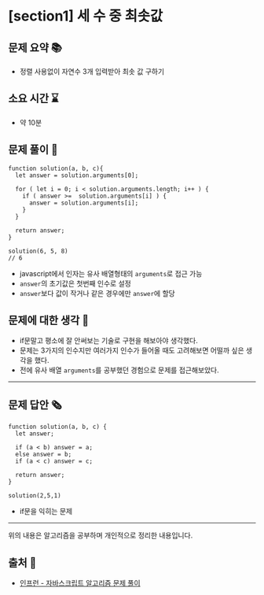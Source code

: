 # [section1] 세 수 중 최솟값
## 문제 요약 📚
- 정렬 사용없이 자연수 3개 입력받아 최솟 값 구하기

## 소요 시간 ⌛️
- 약 10분

## 문제 풀이 📝
```
function solution(a, b, c){
  let answer = solution.arguments[0];

  for ( let i = 0; i < solution.arguments.length; i++ ) {
    if ( answer >=  solution.arguments[i] ) {
      answer = solution.arguments[i];
    }
  }

  return answer;
}

solution(6, 5, 8)
// 6
```
- javascript에서 인자는 유사 배열형태의 `arguments`로 접근 가능
- `answer`의 초기값은 첫번째 인수로 설정
- `answer`보다 값이 작거나 같은 경우에만 `answer`에 할당

## 문제에 대한 생각 🧐
- if문말고 평소에 잘 안써보는 기술로 구현을 해보아야 생각했다.
- 문제는 3가지의 인수지만 여러가지 인수가 들어올 때도 고려해보면 어떨까 싶은 생각을 했다.
- 전에 유사 배열 `arguments`를 공부했던 경험으로 문제를 접근해보았다.

- - -
## 문제 답안 🗞
```
function solution(a, b, c) {
  let answer;

  if (a < b) answer = a;
  else answer = b;
  if (a < c) answer = c;

  return answer;
}

solution(2,5,1)
```
- if문을 익히는 문제

- - -
위의 내용은 알고리즘을 공부하며 개인적으로 정리한 내용입니다.
## 출처 📝
- [인프런 - 자바스크립트 알고리즘 문제 풀이](https://www.inflearn.com/course/%EC%9E%90%EB%B0%94%EC%8A%A4%ED%81%AC%EB%A6%BD%ED%8A%B8-%EC%95%8C%EA%B3%A0%EB%A6%AC%EC%A6%98-%EB%AC%B8%EC%A0%9C%ED%92%80%EC%9D%B4/dashboard)